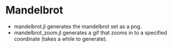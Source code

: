 # Mandelbrot

- mandelbrot.jl generates the mandelbrot set as a png.
- mandelbrot_zoom.jl generates a gif that zooms in to a specified coordinate (takes a while to generate).
